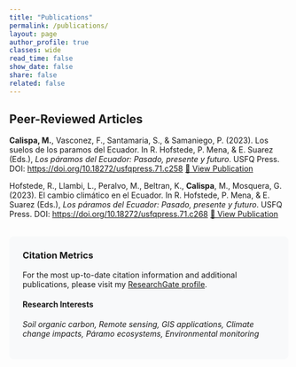 ```yaml
---
title: "Publications"
permalink: /publications/
layout: page
author_profile: true
classes: wide
read_time: false
show_date: false
share: false
related: false
---
```


## Peer-Reviewed Articles

**Calispa, M.**, Vasconez, F., Santamaria, S., & Samaniego, P. (2023). Los suelos de los paramos del Ecuador. In R. Hofstede, P. Mena, & E. Suarez (Eds.), *Los páramos del Ecuador: Pasado, presente y futuro*. USFQ Press.  DOI: https://doi.org/10.18272/usfqpress.71.c258 
[📄 View Publication](hhttps://libros.usfq.edu.ec/index.php/usfqpress/catalog/book/32/chapter/55) 


Hofstede, R., Llambi, L., Peralvo, M., Beltran, K., **Calispa**, M., Mosquera, G. (2023). El cambio climático en el Ecuador. In R. Hofstede, P. Mena, & E. Suarez (Eds.), *Los páramos del Ecuador: Pasado, presente y futuro*. USFQ Press.  DOI: https://doi.org/10.18272/usfqpress.71.c268
[📄 View Publication](hhttps://libros.usfq.edu.ec/index.php/usfqpress/catalog/book/32/chapter/65) 

<div style="background: #f8f9fa; padding: 1.5rem; border-radius: 8px; margin-top: 2rem;">
  <h3 style="margin-top: 0;">Citation Metrics</h3>
  <p>For the most up-to-date citation information and additional publications, please visit my <a href="https://www.researchgate.net/profile/Marlon-Calispa" target="_blank">ResearchGate profile</a>.</p>
  
  <h4>Research Interests</h4>
  <p><em>Soil organic carbon, Remote sensing, GIS applications, Climate change impacts, Páramo ecosystems, Environmental monitoring</em></p>
</div>
